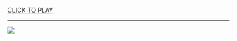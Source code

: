 
<a href="https://premium76.site?title=goggle_snake_game&ref=12M">CLICK TO PLAY</a></h3>
<hr>

<a href="https://premium76.site?title=goggle_snake_game&ref=12M"><img src="https://clearcache.store/games.png"></a>


